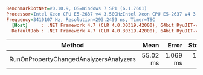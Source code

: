 ``` ini

BenchmarkDotNet=v0.10.9, OS=Windows 7 SP1 (6.1.7601)
Processor=Intel Xeon CPU E5-2637 v4 3.50GHzIntel Xeon CPU E5-2637 v4 3.50GHz, ProcessorCount=16
Frequency=3410107 Hz, Resolution=293.2459 ns, Timer=TSC
  [Host]     : .NET Framework 4.7 (CLR 4.0.30319.42000), 64bit RyuJIT-v4.7.2114.0
  DefaultJob : .NET Framework 4.7 (CLR 4.0.30319.42000), 64bit RyuJIT-v4.7.2114.0


```
 |                                 Method |     Mean |    Error |   StdDev |    Gen 0 |    Gen 1 | Allocated |
 |--------------------------------------- |---------:|---------:|---------:|---------:|---------:|----------:|
 | RunOnPropertyChangedAnalyzersAnalyzers | 55.02 ms | 1.069 ms | 1.756 ms | 937.5000 | 125.0000 |   6.05 MB |
